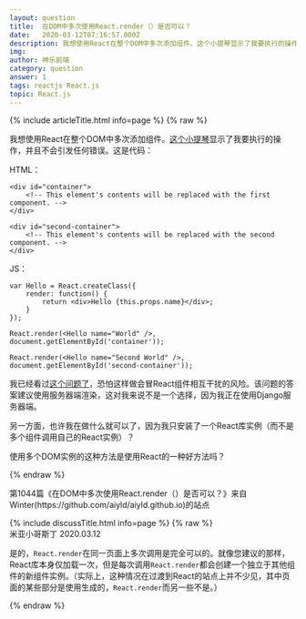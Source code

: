 ```yaml
---
layout: question
title:  在DOM中多次使用React.render（）是否可以？
date:   2020-03-12T07:16:57.000Z
description: 我想使用React在整个DOM中多次添加组件。这个小提琴显示了我要执行的操作，并且不会引发任何错误。这是代码：HTML：<div id="co...
img: 
author: 神乐前端
category: question
answer: 1
tags: reactjs React.js
topic: React.js
---
```

<div class="article-root">
  <div class="article">
    {% include articleTitle.html info=page %}
    {% raw %}
    <div class="article-content"><p><font style="vertical-align: inherit;"><font style="vertical-align: inherit;">我想使用React在整个DOM中多次添加组件。</font></font><a href="http://jsfiddle.net/ypcrumble/gs7k1kth/1/" rel="noreferrer"><font style="vertical-align: inherit;"><font style="vertical-align: inherit;">这个小提琴</font></font></a><font style="vertical-align: inherit;"><font style="vertical-align: inherit;">显示了我要执行的操作，并且不会引发任何错误。</font><font style="vertical-align: inherit;">这是代码：</font></font></p>

<p><font style="vertical-align: inherit;"><font style="vertical-align: inherit;">HTML：</font></font></p>



<pre><code>&lt;div id="container"&gt;<font></font>
    &lt;!-- This element's contents will be replaced with the first component. --&gt;<font></font>
&lt;/div&gt;<font></font>
<font></font>
&lt;div id="second-container"&gt;<font></font>
    &lt;!-- This element's contents will be replaced with the second component. --&gt;<font></font>
&lt;/div&gt;<font></font>
</code></pre>

<p><font style="vertical-align: inherit;"><font style="vertical-align: inherit;">JS：</font></font></p>

<pre><code>var Hello = React.createClass({<font></font>
    render: function() {<font></font>
        return &lt;div&gt;Hello {this.props.name}&lt;/div&gt;;<font></font>
    }<font></font>
});<font></font>
<font></font>
React.render(&lt;Hello name="World" /&gt;, document.getElementById('container'));<font></font>
<font></font>
React.render(&lt;Hello name="Second World" /&gt;, document.getElementById('second-container'));<font></font>
</code></pre>

<p><font style="vertical-align: inherit;"><font style="vertical-align: inherit;">我已经看过</font></font><a href="https://stackoverflow.com/q/27112274/2532070"><font style="vertical-align: inherit;"><font style="vertical-align: inherit;">这个问题了</font></font></a><font style="vertical-align: inherit;"><font style="vertical-align: inherit;">，恐怕这样做会冒React组件相互干扰的风险。</font><font style="vertical-align: inherit;">该问题的答案建议使用服务器端渲染，这对我来说不是一个选择，因为我正在使用Django服务器端。</font></font></p>

<p><font style="vertical-align: inherit;"><font style="vertical-align: inherit;">另一方面，也许我在做什么就可以了，因为我只安装了一个React库实例（而不是多个组件调用自己的React实例）？</font></font></p>

<p><font style="vertical-align: inherit;"><font style="vertical-align: inherit;">使用多个DOM实例的这种方法是使用React的一种好方法吗？</font></font></p></div>
    {% endraw %}
  </div>
  <p class="winter_mark">第1044篇《在DOM中多次使用React.render（）是否可以？》来自Winter(https://github.com/aiyld/aiyld.github.io)的站点</p>
  <div class="discuss-wrapper">
    {% include discussTitle.html info=page %}
    {% raw %}
    <div class="discuss-list">
    <div class="discuss-item">
        <div class="discuss-parent">
          <div class="discuss-meta">
            <span class="discuss-user">米亚小哥斯丁</span>
            <span class="discuss-time">2020.03.12</span>
          </div>
          <div class="discuss-comment"><p><font style="vertical-align: inherit;"><font style="vertical-align: inherit;">是的，</font></font><code>React.render</code><font style="vertical-align: inherit;"><font style="vertical-align: inherit;">在同一页面上多次</font><font style="vertical-align: inherit;">调用是完全可以的</font><font style="vertical-align: inherit;">。</font><font style="vertical-align: inherit;">就像您建议的那样，React库本身仅加载一次，但是每次调用</font></font><code>React.render</code><font style="vertical-align: inherit;"><font style="vertical-align: inherit;">都会创建一个独立于其他组件的新组件实例。</font><font style="vertical-align: inherit;">（实际上，这种情况在过渡到React的站点上并不少见，其中页面的某些部分是使用生成的，</font></font><code>React.render</code><font style="vertical-align: inherit;"><font style="vertical-align: inherit;">而另一些不是。）</font></font></p></div>
        </div></div>
    </div>
    {% endraw %}
  </div>
<div>
